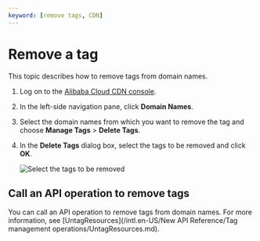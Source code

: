 ```yaml
---
keyword: [remove tags, CDN]
---
```


# Remove a tag

This topic describes how to remove tags from domain names.

1.  Log on to the [Alibaba Cloud CDN console](https://cdn.console.aliyun.com).

2.  In the left-side navigation pane, click **Domain Names**.

3.  Select the domain names from which you want to remove the tag and choose **Manage Tags** \> **Delete Tags**.

4.  In the **Delete Tags** dialog box, select the tags to be removed and click **OK**.

    ![Select the tags to be removed](https://static-aliyun-doc.oss-cn-hangzhou.aliyuncs.com/assets/img/en-US/8746219951/p47655.png)


## Call an API operation to remove tags

You can call an API operation to remove tags from domain names. For more information, see [UntagResources](/intl.en-US/New API Reference/Tag management operations/UntagResources.md).

